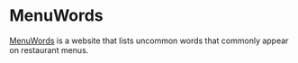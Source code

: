MenuWords
=========

[MenuWords](http://menuwords.MrReid.org/ "MenuWords website") is a website that lists uncommon words that commonly appear on restaurant menus.
